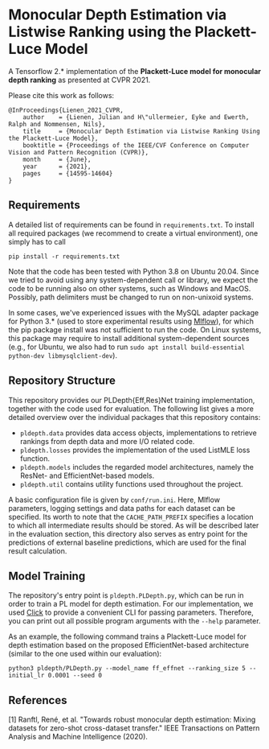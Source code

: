# Monocular Depth Estimation via Listwise Ranking using the Plackett-Luce Model

A Tensorflow 2.* implementation of the **Plackett-Luce model for monocular depth ranking** as presented at CVPR 2021.

Please cite this work as follows:

```
@InProceedings{Lienen_2021_CVPR,
    author    = {Lienen, Julian and H\"ullermeier, Eyke and Ewerth, Ralph and Nommensen, Nils},
    title     = {Monocular Depth Estimation via Listwise Ranking Using the Plackett-Luce Model},
    booktitle = {Proceedings of the IEEE/CVF Conference on Computer Vision and Pattern Recognition (CVPR)},
    month     = {June},
    year      = {2021},
    pages     = {14595-14604}
}
```

## Requirements

A detailed list of requirements can be found in `requirements.txt`. To install all required packages (we recommend to create a virtual environment), one simply has to call
```
pip install -r requirements.txt
```

Note that the code has been tested with Python 3.8 on Ubuntu 20.04. Since we tried to avoid using any system-dependent call or library, we expect the code to be running also on other systems, such as Windows and MacOS. Possibly, path delimiters must be changed to run on non-unixoid systems.

In some cases, we've experienced issues with the MySQL adapter package for Python 3.* (used to store experimental results using [Mlflow](https://mlflow.org/)), for which the pip package install was not sufficient to run the code. On Linux systems, this package may require to install additional system-dependent sources (e.g., for Ubuntu, we also had to run `sudo apt install build-essential python-dev libmysqlclient-dev`).

## Repository Structure

This repository provides our PLDepth{Eff,Res}Net training implementation, together with the code used for evaluation. The following list gives a more detailed overview over the individual packages that this repository contains:

- `pldepth.data` provides data access objects, implementations to retrieve rankings from depth data and more I/O related code.
- `pldepth.losses` provides the implementation of the used ListMLE loss function.
- `pldepth.models` includes the regarded model architectures, namely the ResNet- and EfficientNet-based models.
- `pldepth.util` contains utility functions used throughout the project.

A basic configuration file is given by `conf/run.ini`. Here, Mlflow parameters, logging settings and data paths for each dataset can be specified. Its worth to note that the `CACHE_PATH_PREFIX` specifies a location to which all intermediate results should be stored. As will be described later in the evaluation section, this directory also serves as entry point for the predictions of external baseline predictions, which are used for the final result calculation.

## Model Training

The repository's entry point is `pldepth.PLDepth.py`, which can be run in order to train a PL model for depth estimation. For our implementation, we used [Click](https://click.palletsprojects.com/en/7.x/) to provide a convenient CLI for passing parameters. Therefore, you can print out all possible program arguments with the `--help` parameter.

As an example, the following command trains a Plackett-Luce model for depth estimation based on the proposed EfficientNet-based architecture (similar to the one used within our evaluation):

```
python3 pldepth/PLDepth.py --model_name ff_effnet --ranking_size 5 --initial_lr 0.0001 --seed 0
```

## References

[1] Ranftl, René, et al. "Towards robust monocular depth estimation: Mixing datasets for zero-shot cross-dataset transfer." IEEE Transactions on Pattern Analysis and Machine Intelligence (2020).